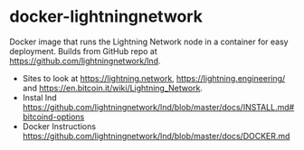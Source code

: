 # docker-lightningnetwork
Docker image that runs the Lightning Network node in a container for easy deployment. Builds from GitHub repo at https://github.com/lightningnetwork/lnd.
 * Sites to look at https://lightning.network, https://lightning.engineering/ and https://en.bitcoin.it/wiki/Lightning_Network.
 * Instal lnd https://github.com/lightningnetwork/lnd/blob/master/docs/INSTALL.md#bitcoind-options
 * Docker Instructions https://github.com/lightningnetwork/lnd/blob/master/docs/DOCKER.md
